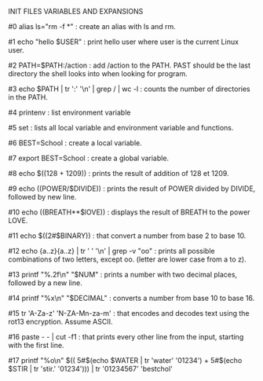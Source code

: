 INIT FILES VARIABLES AND EXPANSIONS

#0 alias ls="rm -f *" : create an alias with ls and rm.

#1 echo "hello $USER" : print hello user where user is the current Linux user.

#2 PATH=$PATH:/action : add /action to the PATH. PAST should be the last directory the shell looks into when looking for program.

#3 echo $PATH | tr ':' '\n' | grep / | wc -l : counts the number of directories in the PATH.

#4 printenv : list environment variable

#5 set : lists all local variable and environment variable and functions. 

#6 BEST=School : create a local variable.

#7 export BEST=School : create a global variable.

#8 echo $((128 + 1209)) : prints the result of addition of 128 et 1209.

#9 echo $(($POWER/$DIVIDE)) : prints the result of POWER divided by DIVIDE, followed by new line.

#10 echo $(($BREATH**$lOVE)) : displays the result of BREATH to the power LOVE.

#11 echo $((2#$BINARY)) : that convert a number from base 2 to base 10.

#12 echo {a..z}{a..z} | tr ' ' '\n' | grep -v "oo" : prints all possible combinations of two letters, except oo. (letter are lower case from a to z).

#13 printf "%.2f\n" "$NUM" : prints a number with two decimal places, followed by a new line.

#14 printf "%x\n" "$DECIMAL" : converts a number from base 10 to base 16.

#15 tr 'A-Za-z' 'N-ZA-Mn-za-m' : that encodes and decodes text using the rot13 encryption. Assume ASCII.

#16 paste - - | cut -f1 : that prints every other line from the input, starting with the first line.

#17 printf "%o\n" $(( 5#$(echo $WATER | tr 'water' '01234') + 5#$(echo $STIR | tr 'stir.' '01234'))) | tr '01234567' 'bestchol'


